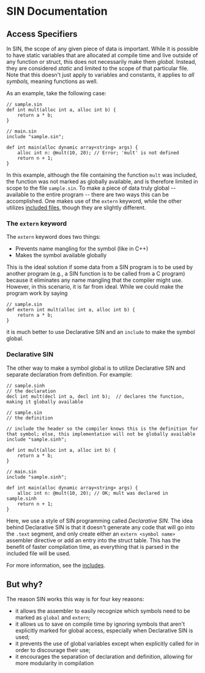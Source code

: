 # SIN Documentation

## Access Specifiers

In SIN, the scope of any given piece of data is important. While it is possible to have static variables that are allocated at compile time and live outside of any function or struct, this does not necessarily make them _global._ Instead, they are considered _static_ and limited to the scope of that particular file. Note that this doesn't just apply to variables and constants, it applies to _all symbols,_ meaning functions as well.

As an example, take the following case:

    // sample.sin
    def int mult(alloc int a, alloc int b) {
        return a * b;
    }

    // main.sin
    include "sample.sin";

    def int main(alloc dynamic array<string> args) {
        alloc int n: @mult(10, 20); // Error; 'mult' is not defined
        return n + 1;
    }

In this example, although the file containing the function `mult` was included, the function was not marked as globally available, and is therefore limited in scope to the file `sample.sin`. To make a piece of data truly global -- available to the entire program -- there are two ways this can be accomplished. One makes use of the `extern` keyword, while the other utilizes [included files](Includes.md), though they are slightly different.

### The `extern` keyword

The `extern` keyword does two things:

* Prevents name mangling for the symbol (like in C++)
* Makes the symbol available globally

This is the ideal solution if some data from a SIN program is to be used by another program (e.g., a SIN function is to be called from a C program) because it eliminates any name mangling that the compiler might use. However, in this scenario, it is far from ideal. While we could make the program work by saying

    // sample.sin
    def extern int mult(alloc int a, alloc int b) {
        return a * b;
    }

it is much better to use Declarative SIN and an `include` to make the symbol global.

### Declarative SIN

The other way to make a symbol global is to utilize Declarative SIN and separate declaration from definition. For example:

    // sample.sinh
    // the declaration
    decl int mult(decl int a, decl int b);  // declares the function, making it globally available

    // sample.sin
    // the definition
    
    // include the header so the compiler knows this is the definition for that symbol; else, this implementation will not be globally available
    include "sample.sinh";
    
    def int mult(alloc int a, alloc int b) {
        return a * b;
    }

    // main.sin
    include "sample.sinh";

    def int main(alloc dynamic array<string> args) {
        alloc int n: @mult(10, 20); // OK; mult was declared in sample.sinh
        return n + 1;
    }

Here, we use a style of SIN programming called _Declarative SIN._ The idea behind Declarative SIN is that it doesn't generate any code that will go into the `.text` segment, and only create either an `extern <symbol name>` assembler directive or add an entry into the struct table. This has the benefit of faster compilation time, as everything that is parsed in the included file will be used.

For more information, see the [includes](Includes.md).

## But why?

The reason SIN works this way is for four key reasons:

* it allows the assembler to easily recognize which symbols need to be marked as `global` and `extern`;
* it allows us to save on compile time by ignoring symbols that aren't explicitly marked for global access, especially when Declarative SIN is used;
* it prevents the use of global variables except when explicitly called for in order to discourage their use;
* it encourages the separation of declaration and definition, allowing for more modularity in compilation

